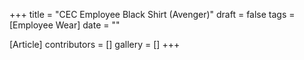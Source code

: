 +++
title = "CEC Employee Black Shirt (Avenger)"
draft = false
tags = [Employee Wear]
date = ""

[Article]
contributors = []
gallery = []
+++